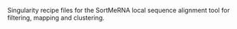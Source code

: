 Singularity recipe files for the SortMeRNA local sequence alignment tool for filtering, mapping and clustering. 
